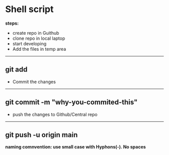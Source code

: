 # Shell script

**steps:**
* create repo in Guithub
* clone repo in local laptop
* start developing
* Add the files in temp area
---
git add <file-name>
---

* Commit the changes
---
git commit -m "why-you-commited-this"
---
* push the changes to Github/Central repo
---
git push -u origin main
---


**naming comnvention: use small case with Hyphons(-). No spaces**



